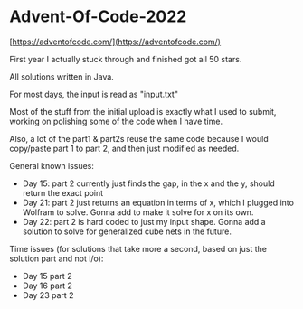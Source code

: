 # Advent-Of-Code-2022

[https://adventofcode.com/](https://adventofcode.com/)

First year I actually stuck through and finished got all 50 stars. 

All solutions written in Java.

For most days, the input is read as "input.txt"

Most of the stuff from the initial upload is exactly what I used to submit, working on polishing some of the code when I have time.

Also, a lot of the part1 & part2s reuse the same code because I would copy/paste part 1 to part 2, and then just modified as needed.

General known issues:
- Day 15: part 2 currently just finds the gap, in the x and the y, should return the exact point
- Day 21: part 2 just returns an equation in terms of x, which I plugged into Wolfram to solve. Gonna add to make it solve for x on its own.
- Day 22: part 2 is hard coded to just my input shape. Gonna add a solution to solve for generalized cube nets in the future.

Time issues (for solutions that take more a second, based on just the solution part and not i/o):
- Day 15 part 2
- Day 16 part 2 
- Day 23 part 2
